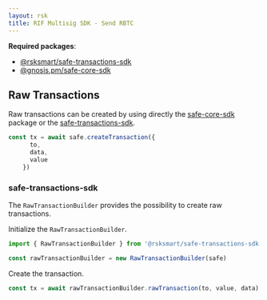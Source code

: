 ```yaml
---
layout: rsk
title: RIF Multisig SDK - Send RBTC
---
```


**Required packages**:
- [@rsksmart/safe-transactions-sdk](https://github.com/rsksmart/safe-transactions-sdk)
- [@gnosis.pm/safe-core-sdk](https://github.com/gnosis/safe-core-sdk)

## Raw Transactions

Raw transactions can be created by using directly the [safe-core-sdk](https://github.com/gnosis/safe-core-sdk) package or the [safe-transactions-sdk](https://github.com/rsksmart/safe-transactions-sdk).

```ts
const tx = await safe.createTransaction({
      to,
      data,
      value
    })
```

### safe-transactions-sdk

The `RawTransactionBuilder` provides the possibility to create raw transactions.

Initialize the `RawTransactionBuilder`.

```ts
import { RawTransactionBuilder } from '@rsksmart/safe-transactions-sdk'

const rawTransactionBuilder = new RawTransactionBuilder(safe)
```

Create the transaction.

```ts
const tx = await rawTransactionBuilder.rawTransaction(to, value, data)
```
